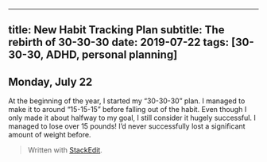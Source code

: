 
---
title: New Habit Tracking Plan
subtitle: The rebirth of 30-30-30
date: 2019-07-22
tags: [30-30-30, ADHD, personal planning]
---

## Monday, July 22
At the beginning of the year, I started my “30-30-30” plan. I managed to make it to around “15-15-15” before falling out of the habit. Even though I only made it about halfway to my goal, I still consider it hugely successful. I managed to lose over 15 pounds! I’d never successfully lost a significant amount of weight before.


> Written with [StackEdit](https://stackedit.io/).
<!--stackedit_data:
eyJoaXN0b3J5IjpbLTM3Nzg0NTM2NV19
-->
